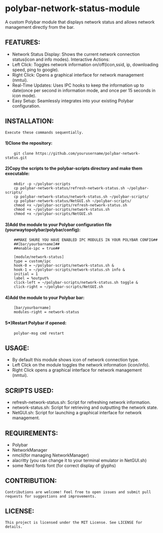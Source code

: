 # polybar-network-status-module
A custom Polybar module that displays network status and allows network management directly from the bar.


## FEATURES:
-    Network Status Display: Shows the current network connection status(icon and info modes).
    Interactive Actions:
-    Left Click: Toggles network information on/off(icon,ssid, ip, downloading speed, ping to google).
-    Right Click: Opens a graphical interface for network management (nmtui).
-    Real-Time Updates: Uses IPC hooks to keep the information up to date(once per second in information mode, and once per 15 seconds in icon mode).
-    Easy Setup: Seamlessly integrates into your existing Polybar configuration.


## INSTALLATION:
    Execute these commands sequentially.
####    1)Clone the repository:
        git clone https://github.com/yourusername/polybar-network-status.git
####    2)Copy the scripts to the polybar-scripts directory and make them executable:
        mkdir -p ~/polybar-scripts
        cp polybar-network-status/refresh-network-status.sh ~/polybar-scripts/
        cp polybar-network-status/network-status.sh ~/polybar-scripts/
        cp polybar-network-status/NetGUI.sh ~/polybar-scripts/
        chmod +x ~/polybar-scripts/refresh-network-status.sh
        chmod +x ~/polybar-scripts/network-status.sh
        chmod +x ~/polybar-scripts/NetGUI.sh
####    3)Add the module to your Polybar configuration file (yourwaytopolybar/polybar/config):

        ##MAKE SHURE YOU HAVE ENABLED IPC MODULES IN YOUR POLYBAR CONFIG##
        ##[bar/yourbarname]##
        ##enable-ipc = true##
		
        [module/network-status]
        type = custom/ipc
        hook-0 = ~/polybar-scripts/network-status.sh &
        hook-1 = ~/polybar-scripts/network-status.sh info &
        initial = 1
        label = %output%
        click-left = ~/polybar-scripts/network-status.sh toggle &
        click-right = ~/polybar-scripts/NetGUI.sh

####    4)Add the module to your Polybar bar:
        [bar/yourbarname]
        modules-right = network-status

####    5*)Restart Polybar if opened:
        polybar-msg cmd restart

## USAGE:
-    By default this module shows icon of network connection type.
-    Left Click on the module toggles the network information (icon/info).
-    Right Click opens a graphical interface for network management (nmtui).

## SCRIPTS USED:
-    refresh-network-status.sh: Script for refreshing network information.
-    network-status.sh: Script for retrieving and outputting the network state.
-    NetGUI.sh: Script for launching a graphical interface for network management.

## REQUIREMENTS:
-    Polybar
-    NetworkManager
-    nmcli(for managing NetworkManager)
-    alacritty (you can change it to your terminal emulator in NetGUI.sh)
-    some Nerd fonts font (for correct display of glyphs)

## CONTRIBUTION:
    Contributions are welcome! Feel free to open issues and submit pull requests for suggestions and improvements.

## LICENSE:
    This project is licensed under the MIT License. See LICENSE for details.
